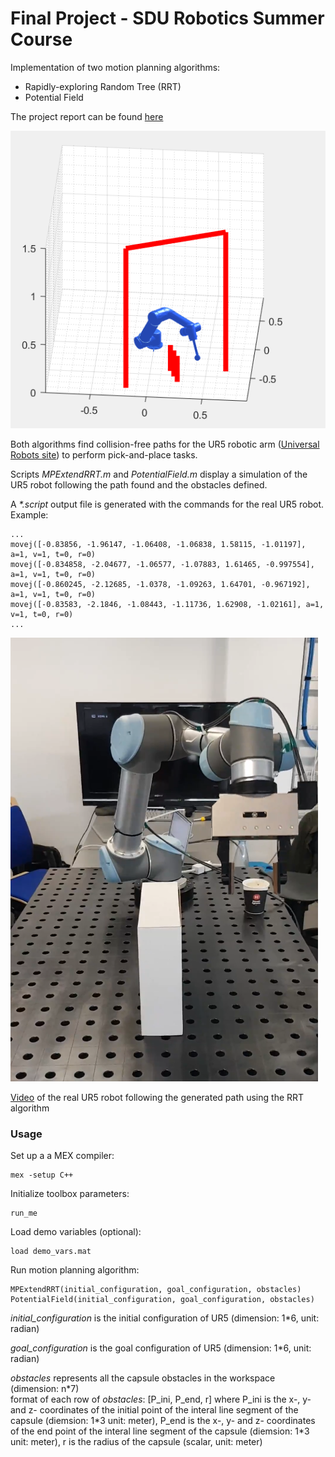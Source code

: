 # Final Project - SDU Robotics Summer Course
Implementation of two motion planning algorithms:
- Rapidly-exploring Random Tree (RRT)
- Potential Field

The project report can be found [here](Report.pdf)

![image of simulation window](docs/image_2.png)
	
Both algorithms find collision-free paths for the UR5 robotic arm ([Universal Robots site](https://www.universal-robots.com/3d/ur5.html)) to perform pick-and-place tasks.

Scripts *MPExtendRRT.m* and *PotentialField.m* display a simulation of the UR5 robot following the path found and the obstacles defined.

A *\*.script* output file is generated with the commands for the real UR5 robot. 
Example:
```
...
movej([-0.83856, -1.96147, -1.06408, -1.06838, 1.58115, -1.01197], a=1, v=1, t=0, r=0)
movej([-0.834858, -2.04677, -1.06577, -1.07883, 1.61465, -0.997554], a=1, v=1, t=0, r=0)
movej([-0.860245, -2.12685, -1.0378, -1.09263, 1.64701, -0.967192], a=1, v=1, t=0, r=0)
movej([-0.83583, -2.1846, -1.08443, -1.11736, 1.62908, -1.02161], a=1, v=1, t=0, r=0)
...
```

![image of real robot following the generated path](docs/image_3.png)

[Video](https://josepquintana.me/files/videos/UR5/UR5%20robot%20motion%20planning%20-%20RRT%20algorithm.mp4) of the real UR5 robot following the generated path using the RRT algorithm


### Usage
Set up a a MEX compiler:
```
mex -setup C++
```

Initialize toolbox parameters:
```
run_me
```

Load demo variables (optional):
```
load demo_vars.mat
```

Run motion planning algorithm:
```
MPExtendRRT(initial_configuration, goal_configuration, obstacles)  
PotentialField(initial_configuration, goal_configuration, obstacles)  
```

*initial_configuration* is the initial configuration of UR5 (dimension: 1\*6, unit: radian)  

*goal_configuration* is the goal configuration of UR5 (dimension: 1\*6, unit: radian)  

*obstacles* represents all the capsule obstacles in the workspace (dimension: n\*7)  
format of each row of *obstacles*: \[P_ini,  P_end,  r\] where P_ini is the x-, y- and z- coordinates of the initial point of the       interal line segment of the capsule (diemsion: 1\*3 unit: meter), P_end is the x-, y- and z- coordinates of the end point of the         interal   line segment of the capsule (diemsion: 1\*3 unit: meter), r is the radius of the capsule (scalar, unit: meter)  

 

